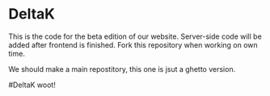 # DeltaK

This is the code for the beta edition of our website. Server-side code will be added after frontend is finished. Fork this repository when working on own time.

We should make a main repostitory, this one is jsut a ghetto version.

#DeltaK woot!

